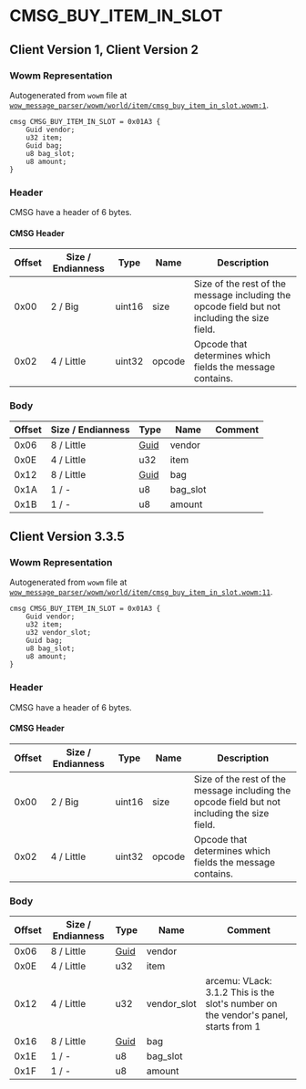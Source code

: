 # CMSG_BUY_ITEM_IN_SLOT

## Client Version 1, Client Version 2

### Wowm Representation

Autogenerated from `wowm` file at [`wow_message_parser/wowm/world/item/cmsg_buy_item_in_slot.wowm:1`](https://github.com/gtker/wow_messages/tree/main/wow_message_parser/wowm/world/item/cmsg_buy_item_in_slot.wowm#L1).
```rust,ignore
cmsg CMSG_BUY_ITEM_IN_SLOT = 0x01A3 {
    Guid vendor;
    u32 item;
    Guid bag;
    u8 bag_slot;
    u8 amount;
}
```
### Header

CMSG have a header of 6 bytes.

#### CMSG Header

| Offset | Size / Endianness | Type   | Name   | Description |
| ------ | ----------------- | ------ | ------ | ----------- |
| 0x00   | 2 / Big           | uint16 | size   | Size of the rest of the message including the opcode field but not including the size field.|
| 0x02   | 4 / Little        | uint32 | opcode | Opcode that determines which fields the message contains.|

### Body

| Offset | Size / Endianness | Type | Name | Comment |
| ------ | ----------------- | ---- | ---- | ------- |
| 0x06 | 8 / Little | [Guid](../types/packed-guid.md) | vendor |  |
| 0x0E | 4 / Little | u32 | item |  |
| 0x12 | 8 / Little | [Guid](../types/packed-guid.md) | bag |  |
| 0x1A | 1 / - | u8 | bag_slot |  |
| 0x1B | 1 / - | u8 | amount |  |

## Client Version 3.3.5

### Wowm Representation

Autogenerated from `wowm` file at [`wow_message_parser/wowm/world/item/cmsg_buy_item_in_slot.wowm:11`](https://github.com/gtker/wow_messages/tree/main/wow_message_parser/wowm/world/item/cmsg_buy_item_in_slot.wowm#L11).
```rust,ignore
cmsg CMSG_BUY_ITEM_IN_SLOT = 0x01A3 {
    Guid vendor;
    u32 item;
    u32 vendor_slot;
    Guid bag;
    u8 bag_slot;
    u8 amount;
}
```
### Header

CMSG have a header of 6 bytes.

#### CMSG Header

| Offset | Size / Endianness | Type   | Name   | Description |
| ------ | ----------------- | ------ | ------ | ----------- |
| 0x00   | 2 / Big           | uint16 | size   | Size of the rest of the message including the opcode field but not including the size field.|
| 0x02   | 4 / Little        | uint32 | opcode | Opcode that determines which fields the message contains.|

### Body

| Offset | Size / Endianness | Type | Name | Comment |
| ------ | ----------------- | ---- | ---- | ------- |
| 0x06 | 8 / Little | [Guid](../types/packed-guid.md) | vendor |  |
| 0x0E | 4 / Little | u32 | item |  |
| 0x12 | 4 / Little | u32 | vendor_slot | arcemu: VLack: 3.1.2 This is the slot's number on the vendor's panel, starts from 1 |
| 0x16 | 8 / Little | [Guid](../types/packed-guid.md) | bag |  |
| 0x1E | 1 / - | u8 | bag_slot |  |
| 0x1F | 1 / - | u8 | amount |  |

